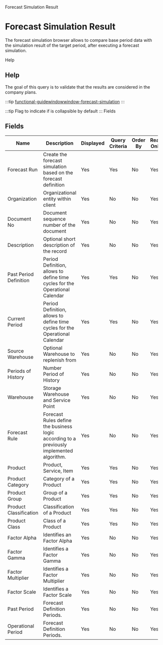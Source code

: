 
Forecast Simulation Result
# Forecast Simulation Result


The forecast simulation browser allows to compare base period data with the simulation result of the target period, after executing a forecast simulation.

Help
## Help

The goal of this query is to validate that the results are considered in the company plans.

:::tip
[functional-guidewindowwindow-forecast-simulation](functional-guidewindowwindow-forecast-simulation.md)
:::

:::tip
Flag to indicate if is collapsible by default
:::
Fields
## Fields




Name                   | Description                                                                               | Displayed | Query Criteria | Order By | Read Only | Mandatory
---------------------- | ----------------------------------------------------------------------------------------- | --------- | -------------- | -------- | --------- | ---------
Forecast Run           | Create the forecast simulation based on the forecast definition                           | Yes       | Yes            | No       | Yes       | Yes      
Organization           | Organizational entity within client                                                       | Yes       | No             | No       | Yes       | No       
Document No            | Document sequence number of the document                                                  | Yes       | No             | No       | Yes       | No       
Description            | Optional short description of the record                                                  | Yes       | No             | No       | Yes       | No       
Past Period Definition | Period Definition, allows to define time cycles for the Operational Calendar              | Yes       | Yes            | No       | Yes       | Yes      
Current Period         | Period Definition, allows to define time cycles for the Operational Calendar              | Yes       | Yes            | No       | Yes       | Yes      
Source Warehouse       | Optional Warehouse to replenish from                                                      | Yes       | No             | No       | Yes       | No       
Periods of History     | Number Period of History                                                                  | Yes       | No             | No       | Yes       | No       
Warehouse              | Storage Warehouse and Service Point                                                       | Yes       | No             | No       | Yes       | No       
Forecast Rule          | Forecast Rules define the business logic according to a previously implemented algorithm. | Yes       | No             | No       | Yes       | No       
Product                | Product, Service, Item                                                                    | Yes       | Yes            | No       | Yes       | No       
Product Category       | Category of a Product                                                                     | Yes       | Yes            | No       | Yes       | No       
Product Group          | Group of a Product                                                                        | Yes       | Yes            | No       | Yes       | No       
Product Classification | Classification of a Product                                                               | Yes       | Yes            | No       | Yes       | No       
Product Class          | Class of a Product                                                                        | Yes       | Yes            | No       | Yes       | No       
Factor Alpha           | Identifies an Factor Alpha                                                                | Yes       | No             | No       | Yes       | No       
Factor Gamma           | Identifies a Factor Gamma                                                                 | Yes       | No             | No       | Yes       | No       
Factor Multiplier      | Identifies a Factor Multiplier                                                            | Yes       | No             | No       | Yes       | No       
Factor Scale           | Identifies a Factor Scale                                                                 | Yes       | No             | No       | Yes       | No       
Past Period            | Forecast Definition Periods.                                                              | Yes       | No             | No       | Yes       | Yes      
Operational Period     | Forecast Definition Periods.                                                              | Yes       | No             | No       | Yes       | Yes      
